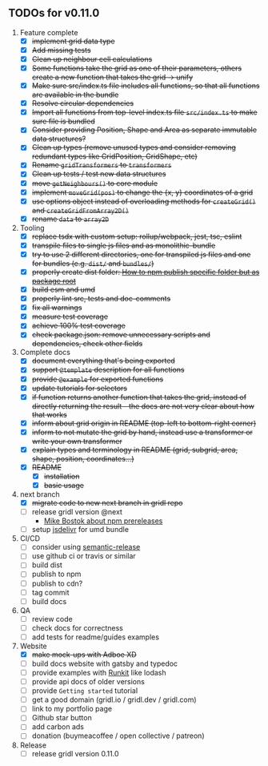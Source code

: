 ## TODOs for v0.11.0

1. Feature complete
    - [x] ~~implement grid data type~~
    - [x] ~~Add missing tests~~
    - [x] ~~Clean up neighbour cell calculations~~
    - [x] ~~Some functions take the grid as one of their parameters, others create a new function that takes the grid -> unify~~
    - [x] ~~Make sure src/index.ts file includes all functions, so that all functions are available in the bundle~~
    - [x] ~~Resolve circular dependencies~~
    - [x] ~~Import all functions from top-level index.ts file `src/index.ts` to make sure file is bundled~~
    - [x] ~~Consider providing Position, Shape and Area as separate immutable data structures?~~
    - [x] ~~Clean up types (remove unused types and consider removing redundant types like GridPosition, GridShape, etc)~~
    - [x] ~~Rename `gridTransformers` to `transformers`~~
    - [x] ~~Clean up tests / test new data structures~~
    - [x] ~~move `getNeighbours()` to core module~~
    - [x] ~~implement `moveGrid(pos)` to change the {x, y} coordinates of a grid~~
    - [x] ~~use options object instead of overloading methods for `createGrid()` and `createGridFromArray2D()`~~
    - [x] ~~rename `data` to `array2D`~~
1. Tooling
    - [x] ~~replace tsdx with custom setup: rollup/webpack, jest, tsc, eslint~~
    - [x] ~~transpile files to single js files and as monolithic-bundle~~
    - [x] ~~try to use 2 different directories, one for transpiled js files and one for bundles (e.g. `dist/` and `bundles/`)~~
    - [x] ~~properly create dist folder: [How to npm publish specific folder but as package root](https://stackoverflow.com/questions/38935176/how-to-npm-publish-specific-folder-but-as-package-root)~~
    - [x] ~~build esm and umd~~
    - [x] ~~properly lint src, tests and doc-comments~~
    - [x] ~~fix all warnings~~
    - [x] ~~measure test coverage~~
    - [x] ~~achieve 100% test coverage~~
    - [x] ~~check package.json: remove unnecessary scripts and dependencies, check other fields~~
1. Complete docs
    - [x] ~~document everything that's being exported~~
    - [x] ~~support `@template` description for all functions~~
    - [x] ~~provide `@example` for exported functions~~
    - [x] ~~update tutorials for selectors~~
    - [x] ~~if function returns another function that takes the grid, instead of directly returning the result - the docs are not very clear about how that works~~
    - [x] ~~inform about grid origin in README (top-left to bottom-right corner)~~
    - [x] ~~inform to not mutate the grid by hand, instead use a transformer or write your own transformer~~
    - [x] ~~explain types and terminology in README (grid, subgrid, area, shape, position, coordinates...)~~
    - [x] ~~README~~
        - [x] ~~installation~~
        - [x] ~~basic usage~~
1. next branch
    - [x] ~~migrate code to new next branch in gridl repo~~
    - [ ] release gridl version @next
        - [Mike Bostok about npm prereleases](https://medium.com/@mbostock/prereleases-and-npm-e778fc5e2420)
    - [ ] setup [jsdelivr](https://www.jsdelivr.com/) for umd bundle
1. CI/CD
    - [ ] consider using [semantic-release](https://github.com/semantic-release/semantic-release)
    - [ ] use github ci or travis or similar
    - [ ] build dist
    - [ ] publish to npm
    - [ ] publish to cdn?
    - [ ] tag commit
    - [ ] build docs
1. QA
    - [ ] review code
    - [ ] check docs for correctness
    - [ ] add tests for readme/guides examples
1. Website
    - [x] ~~make mock-ups with Adboe XD~~
    - [ ] build docs website with gatsby and typedoc
    - [ ] provide examples with [Runkit](https://runkit.com/) like lodash
    - [ ] provide api docs of older versions
    - [ ] provide `Getting started` tutorial
    - [ ] get a good domain (gridl.io / gridl.dev / gridl.com)
    - [ ] link to my portfolio page
    - [ ] Github star button
    - [ ] add carbon ads
    - [ ] donation (buymeacoffee / open collective / patreon)
1. Release
    - [ ] release gridl version 0.11.0

